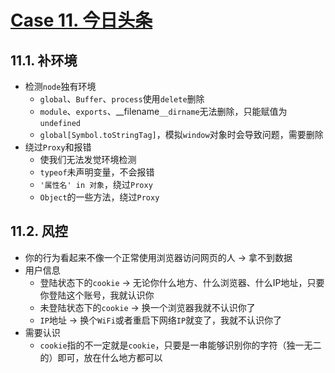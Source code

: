 # [Case 11. 今日头条]()

## 11.1. 补环境

- 检测`node`独有环境
  - `global`、`Buffer`、`process`使用`delete`删除
  - `module`、`exports`、__filename`__dirname`无法删除，只能赋值为`undefined`
  - `global[Symbol.toStringTag]`，模拟`window`对象时会导致问题，需要删除
- 绕过`Proxy`和报错
  - 使我们无法发觉环境检测
  - `typeof`未声明变量，不会报错
  - `'属性名' in 对象`，绕过`Proxy`
  - `Object`的一些方法，绕过`Proxy`









## 11.2. 风控

- 你的行为看起来不像一个正常使用浏览器访问网页的人 -> 拿不到数据
- 用户信息
  - 登陆状态下的`cookie` -> 无论你什么地方、什么浏览器、什么IP地址，只要你登陆这个账号，我就认识你
  - 未登陆状态下的`cookie` -> 换一个浏览器我就不认识你了
  - `IP`地址 -> 换个`WiFi`或者重启下网络`IP`就变了，我就不认识你了
- 需要认识
  - `cookie`指的不一定就是`cookie`，只要是一串能够识别你的字符（独一无二的）即可，放在什么地方都可以








